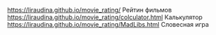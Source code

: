 https://liraudina.github.io/movie_rating/   Рейтин фильмов
https://liraudina.github.io/movie_rating/colculator.html   Калькулятор
https://liraudina.github.io/movie_rating/MadLibs.html  Словесная игра
